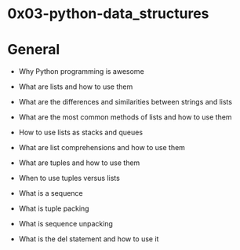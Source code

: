 # 0x03-python-data_structures

# General

- Why Python programming is awesome

- What are lists and how to use them

- What are the differences and similarities between strings and lists

- What are the most common methods of lists and how to use them

- How to use lists as stacks and queues

- What are list comprehensions and how to use them

- What are tuples and how to use them

- When to use tuples versus lists

- What is a sequence

- What is tuple packing

- What is sequence unpacking

- What is the del statement and how to use it
